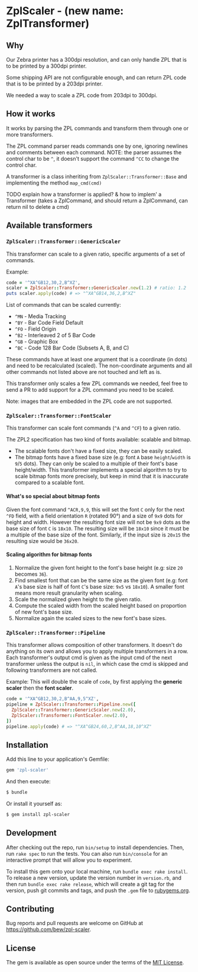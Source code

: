 # ZplScaler - (new name: ZplTransformer)

## Why

Our Zebra printer has a 300dpi resolution, and can only handle ZPL that is to be printed by a 300dpi printer.

Some shipping API are not configurable enough, and can return ZPL code that is to be printed by a 203dpi printer.

We needed a way to scale a ZPL code from 203dpi to 300dpi.


## How it works

It works by parsing the ZPL commands and transform them through one or more transformers.

The ZPL command parser reads commands one by one, ignoring newlines and comments between each command.
NOTE: the parser assumes the control char to be `^`, it doesn't support the command `^CC` to change the control char.

A transformer is a class inheriting from `ZplScaler::Transformer::Base` and implementing the method `map_cmd(cmd)`

TODO explain how a transformer is applied? & how to implem' a Transformer (takes a ZplCommand, and should return a ZplCommand, can return nil to delete a cmd)


## Available transformers

### `ZplScaler::Transformer::GenericScaler`

This transformer can scale to a given ratio, specific arguments of a set of commands.

Example:

```rb
code = '^XA^GB12,30,2,B^XZ',
scaler = ZplScaler::Transformer::GenericScaler.new(1.2) # ratio: 1.2
puts scaler.apply(code) # => "^XA^GB14,36,2,B^XZ"
```

List of commands that can be scaled currently:

- `^MN` - Media Tracking
- `^BY` - Bar Code Field Default
- `^FO` - Field Origin
- `^B2` - Interleaved 2 of 5 Bar Code
- `^GB` - Graphic Box
- `^BC` - Code 128 Bar Code (Subsets A, B, and C)

These commands have at least one argument that is a coordinate (in dots) and need to be recalculated (scaled).
The non-coordinate arguments and all other commands not listed above are not touched and left as is.

This transformer only scales a few ZPL commands we needed, feel free to send a PR to add support for a ZPL command you need to be scaled.

Note: images that are embedded in the ZPL code are not supported.


### `ZplScaler::Transformer::FontScaler`

This transformer can scale font commands (`^A` and `^CF`) to a given ratio.

The ZPL2 specification has two kind of fonts available: scalable and bitmap.
- The scalable fonts don't have a fixed size, they can be easily scaled.
- The bitmap fonts have a fixed base size (e.g: font `A` base `height`/`width` is `9`/`5` dots). They can only be scaled to a multiple of their font's base height/width.
  This transformer implements a special algorithm to try to scale bitmap fonts more precisely, but keep in mind that it is inaccurate compared to a scalable font.

#### What's so special about bitmap fonts

Given the font command `^ACR,9,9`, this will set the font `C` only for the next `^FD` field, with a field orientation `R` (rotated 90°) and a size of `9x9` dots for height and width.
However the resulting font size will not be `9x9` dots as the base size of font `C` is `18x10`. The resulting size will be `18x10` since it must be a multiple of the base size of the font.
Similarly, if the input size is `20x15` the resulting size would be `36x20`.

#### Scaling algorithm for bitmap fonts

1. Normalize the given font height to the font's base height (e.g: size `20` becomes `36`).
2. Find smallest font that can be the same size as the given font (e.g: font `A`'s base size is half of font `C`'s base size: `9x5` vs `18x10`). A smaller font means more result granularity when scaling.
3. Scale the normalized given height to the given ratio.
4. Compute the scaled width from the scaled height based on proportion of new font's base size.
5. Normalize again the scaled sizes to the new font's base sizes.


### `ZplScaler::Transformer::Pipeline`

This transformer allows composition of other transformers. It doesn't do anything on its own and allows you to apply multiple transformers in a row. Each transformer's output cmd is given as the input cmd of the next transformer unless the output is `nil`, in which case the cmd is skipped and following transformers are not called.

Example: This will double the scale of `code`, by first applying the **generic scaler** then the **font scaler**.
```rb
code = '^XA^GB12,30,2,B^AA,9,5^XZ',
pipeline = ZplScaler::Transformer::Pipeline.new([
  ZplScaler::Transformer::GenericScaler.new(2.0),
  ZplScaler::Transformer::FontScaler.new(2.0),
])
pipeline.apply(code) # => "^XA^GB24,60,2,B^AA,18,10^XZ"
```


## Installation

Add this line to your application's Gemfile:

```ruby
gem 'zpl-scaler'
```

And then execute:

```sh
$ bundle
```

Or install it yourself as:

```sh
$ gem install zpl-scaler
```


## Development

After checking out the repo, run `bin/setup` to install dependencies. Then, run `rake spec` to run the tests. You can also run `bin/console` for an interactive prompt that will allow you to experiment.

To install this gem onto your local machine, run `bundle exec rake install`. To release a new version, update the version number in `version.rb`, and then run `bundle exec rake release`, which will create a git tag for the version, push git commits and tags, and push the `.gem` file to [rubygems.org](https://rubygems.org).


## Contributing

Bug reports and pull requests are welcome on GitHub at https://github.com/bew/zpl-scaler.


## License

The gem is available as open source under the terms of the [MIT License](https://opensource.org/licenses/MIT).

